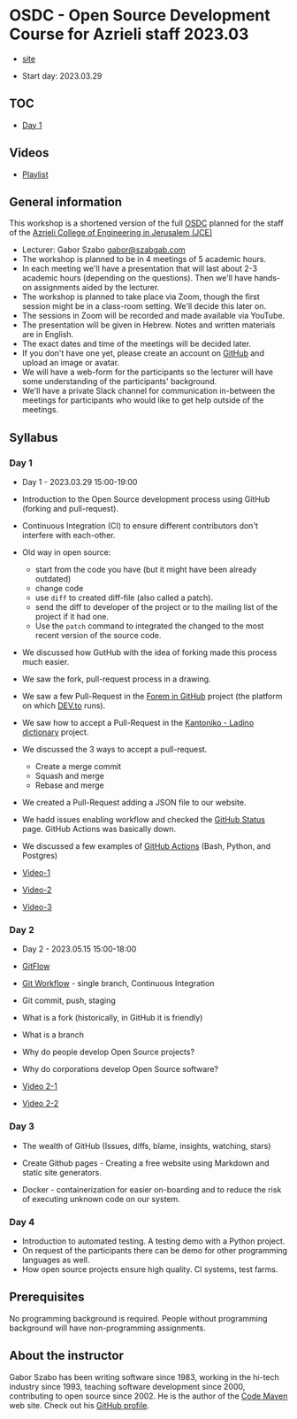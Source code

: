 # OSDC - Open Source Development Course for Azrieli staff 2023.03

* [site](https://osdc.code-maven.com/osdc-2023-03-azrieli-staff-workshop/)

* Start day: 2023.03.29

## TOC

* [Day 1](#day-1)

## Videos

* [Playlist]()


## General information

This workshop is a shortened version of the full [OSDC](https://osdc.code-maven.com/) planned for the staff of the [Azrieli College of Engineering in Jerusalem (JCE)](https://www.jce.ac.il/)

* Lecturer: Gabor Szabo gabor@szabgab.com
* The workshop is planned to be in 4 meetings of 5 academic hours.
* In each meeting we'll have a presentation that will last about 2-3 academic hours (depending on the questions). Then we'll have hands-on assignments aided by the lecturer.
* The workshop is planned to take place via Zoom, though the first session might be in a class-room setting. We'll decide this later on.
* The sessions in Zoom will be recorded and made available via YouTube.
* The presentation will be given in Hebrew. Notes and written materials are in English.
* The exact dates and time of the meetings will be decided later.
* If you don't have one yet, please create an account on [GitHub](https://github.com/) and upload an image or avatar.
* We will have a web-form for the participants so the lecturer will have some understanding of the participants' background.
* We'll have a private Slack channel for communication in-between the meetings for participants who would like to get help outside of the meetings.

## Syllabus

### Day 1

* Day 1 - 2023.03.29  15:00-19:00

* Introduction to the Open Source development process using GitHub (forking and pull-request).
* Continuous Integration (CI) to ensure different contributors don't interfere with each-other.

* Old way in open source:
    * start from the code you have (but it might have been already outdated)
    * change code
    * use `diff` to created  diff-file (also called a patch).
    * send the diff to developer of the project or to the mailing list of the project if it had one.
    * Use the `patch` command to integrated the changed to the most recent version of the source code.

* We discussed how GutHub with the idea of forking made this process much easier.

* We saw the fork, pull-request process in a drawing.

* We saw a few Pull-Request in the [Forem in GitHub](https://github.com/forem/) project (the platform on which [DEV.to](https://dev.to/) runs).

* We saw how to accept a Pull-Request in the [Kantoniko - Ladino dictionary](https://kantoniko.com/) project.

* We discussed the 3 ways to accept a pull-request.
    * Create a merge commit
    * Squash and merge
    * Rebase and merge

* We created a Pull-Request adding a JSON file to our website.

* We hadd issues enabling workflow and checked the [GitHub Status](https://www.githubstatus.com/) page. GitHub Actions was basically down.

* We discussed a few examples of [GitHub Actions](https://code-maven.com/github-actions) (Bash, Python, and Postgres)



* [Video-1](https://youtu.be/AZXlVekU2zs)
* [Video-2](https://youtu.be/lxuDJxM7IHE)
* [Video-3](https://youtu.be/MklaxNvqJF0)


### Day 2

* Day 2 - 2023.05.15  15:00-18:00

* [GitFlow](https://code-maven.com/slides/git/git-flow)
* [Git Workflow](https://code-maven.com/slides/git/git-workflows) - single branch, Continuous Integration
* Git commit, push, staging
* What is a fork (historically, in GitHub it is friendly)
* What is a branch

* Why do people develop Open Source projects?
* Why do corporations develop Open Source software?

* [Video 2-1](https://youtu.be/ZqfnW8sgOxw)
* [Video 2-2](https://youtu.be/cw4zlIVzw5Q)

### Day 3

* The wealth of GitHub (Issues, diffs, blame, insights, watching, stars)
* Create Github pages - Creating a free website using Markdown and static site generators.

* Docker - containerization for easier on-boarding and to reduce the risk of executing unknown code on our system.

### Day 4

* Introduction to automated testing. A testing demo with a Python project.
* On request of the participants there can be demo for other programming languages as well.
* How open source projects ensure high quality. CI systems, test farms.


## Prerequisites

No programming background is required. People without programming background will have non-programming assignments.

## About the instructor

Gabor Szabo has been writing software since 1983, working in the hi-tech industry since 1993, teaching software development since 2000, contributing to open source since 2002.
He is the author of the [Code Maven](https://code-maven.com/) web site. Check out his [GitHub profile](https://github.com/szabgab/).


